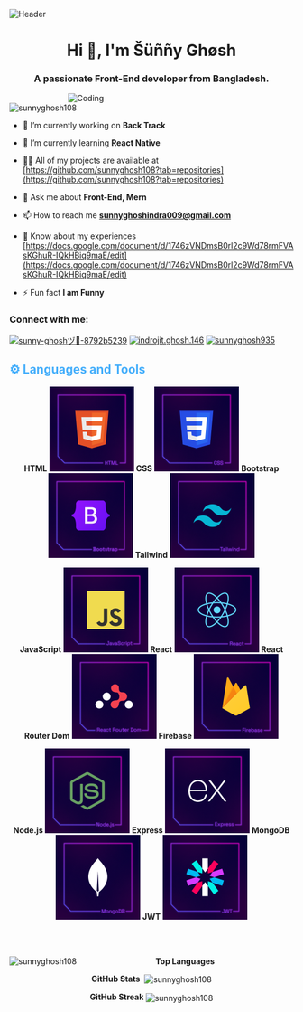 ![Header](https://developerguru.in/images/courses/mern_stack.gif)

<h1 align="center">Hi 👋, I'm Šüññy Ghøsh</h1>
<h3 align="center">A passionate Front-End developer from Bangladesh.</h3>

<img align="right" alt="Coding" width="400" src="https://cdn.dribbble.com/users/1162077/screenshots/3848914/programmer.gif">

<p align="left"> <img src="https://komarev.com/ghpvc/?username=sunnyghosh108&label=Profile%20views&color=0e75b6&style=flat" alt="sunnyghosh108" /> </p>

- 🔭 I’m currently working on **Back Track**

- 🌱 I’m currently learning **React Native**

- 👨‍💻 All of my projects are available at [https://github.com/sunnyghosh108?tab=repositories](https://github.com/sunnyghosh108?tab=repositories)

- 💬 Ask me about **Front-End, Mern**

- 📫 How to reach me **sunnyghoshindra009@gmail.com**

- 📄 Know about my experiences [https://docs.google.com/document/d/1746zVNDmsB0rl2c9Wd78rmFVAsKGhuR-IQkHBiq9maE/edit](https://docs.google.com/document/d/1746zVNDmsB0rl2c9Wd78rmFVAsKGhuR-IQkHBiq9maE/edit)

- ⚡ Fun fact **I am Funny**

<h3 align="left">Connect with me:</h3>
<p align="left">
  <a href="https://linkedin.com/in/sunny-ghoshヅ🌟-8792b5239" target="blank"><img align="center" src="https://raw.githubusercontent.com/rahuldkjain/github-profile-readme-generator/master/src/images/icons/Social/linked-in-alt.svg" alt="sunny-ghoshヅ🌟-8792b5239" height="30" width="40" /></a>
  <a href="https://fb.com/indrojit.ghosh.146" target="blank"><img align="center" src="https://raw.githubusercontent.com/rahuldkjain/github-profile-readme-generator/master/src/images/icons/Social/facebook.svg" alt="indrojit.ghosh.146" height="30" width="40" /></a>
  <a href="https://instagram.com/sunnyghosh935" target="blank"><img align="center" src="https://raw.githubusercontent.com/rahuldkjain/github-profile-readme-generator/master/src/images/icons/Social/instagram.svg" alt="sunnyghosh935" height="30" width="40" /></a>
</p>

<h2 style="color: #44AEFB">⚙️ Languages and Tools</h2>

<p align="center">
  <b>HTML</b> <img height="150" src="https://raw.githubusercontent.com/ProgrammingHero1/ProgrammingHero1/main/image/HTML.png"/>
  <b>CSS</b> <img height="150" src="https://raw.githubusercontent.com/ProgrammingHero1/ProgrammingHero1/main/image/CSS.png"/>
  <b>Bootstrap</b> <img height="150" src="https://raw.githubusercontent.com/ProgrammingHero1/ProgrammingHero1/main/image/Bootstrap.png"/>
  <b>Tailwind</b> <img height="150" src="https://raw.githubusercontent.com/ProgrammingHero1/ProgrammingHero1/main/image/Tailwind.png"/>
</p>

<p align="center">
  <b>JavaScript</b> <img height="150" src="https://raw.githubusercontent.com/ProgrammingHero1/ProgrammingHero1/main/image/JavaScript.png"/>
  <b>React</b> <img height="150" src="https://raw.githubusercontent.com/ProgrammingHero1/ProgrammingHero1/main/image/React.png"/>
  <b>React Router Dom</b> <img height="150" src="https://raw.githubusercontent.com/ProgrammingHero1/ProgrammingHero1/main/image/ReactRouterDom.png"/>
  <b>Firebase</b> <img height="150" src="https://raw.githubusercontent.com/ProgrammingHero1/ProgrammingHero1/main/image/Firebase.png"/>
</p>

<p align="center">
  <b>Node.js</b> <img height="150" src="https://raw.githubusercontent.com/ProgrammingHero1/ProgrammingHero1/main/image/Nodejs.png"/>
  <b>Express</b> <img height="150" src="https://raw.githubusercontent.com/ProgrammingHero1/ProgrammingHero1/main/image/Express.png"/>
  <b>MongoDB</b> <img height="150" src="https://raw.githubusercontent.com/ProgrammingHero1/ProgrammingHero1/main/image/MongoDB.png"/>
  <b>JWT</b> <img height="150" src="https://raw.githubusercontent.com/ProgrammingHero1/ProgrammingHero1/main/image/JWT.png"/>
</p>

<br>
<br>

<div class="stats" align="center">

<p><b>Top Languages</b> <img align="left" src="https://github-readme-stats.vercel.app/api/top-langs?username=sunnyghosh108&show_icons=true&locale=en&layout=compact" alt="sunnyghosh108" /></p>

<p><b>GitHub Stats</b> &nbsp;<img align="center" src="https://github-readme-stats.vercel.app/api?username=sunnyghosh108&show_icons=true&locale=en" alt="sunnyghosh108" /></p>

<p><b>GitHub Streak</b> <img align="center" src="https://github-readme-streak-stats.herokuapp.com/?user=sunnyghosh108&" alt="sunnyghosh108" /></p>
</div>
